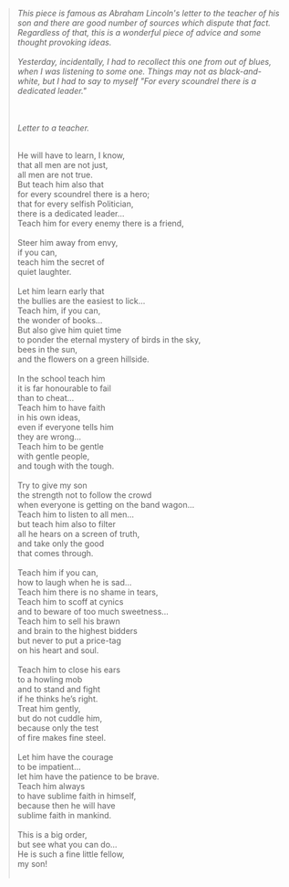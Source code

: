 <html><body><blockquote><p><em>This piece is famous as Abraham Lincoln's letter to the teacher of his son and there are good number of sources which dispute that fact. Regardless of that, this is a wonderful piece of advice and some thought provoking ideas.</em><br><br><em>Yesterday, incidentally, I had to recollect this one from out of blues, when I was listening to some one. Things may not as black-and-white, but I had to say to myself "For every scoundrel there is a dedicated leader."</em></p><p><br><br><em>Letter to a teacher.</em></p><p><br>He will have to learn, I know,<br>that all men are not just,<br>all men are not true.<br>But teach him also that<br>for every scoundrel there is a hero;<br>that for every selfish Politician,<br>there is a dedicated leader…<br>Teach him for every enemy there is a friend,<br><br>Steer him away from envy,<br>if you can,<br>teach him the secret of<br>quiet laughter.<br><br>Let him learn early that<br>the bullies are the easiest to lick…<br>Teach him, if you can,<br>the wonder of books…<br>But also give him quiet time<br>to ponder the eternal mystery of birds in the sky,<br>bees in the sun,<br>and the flowers on a green hillside.<br><br>In the school teach him<br>it is far honourable to fail<br>than to cheat…<br>Teach him to have faith<br>in his own ideas,<br>even if everyone tells him<br>they are wrong…<br>Teach him to be gentle<br>with gentle people,<br>and tough with the tough.<br><br>Try to give my son<br>the strength not to follow the crowd<br>when everyone is getting on the band wagon…<br>Teach him to listen to all men…<br>but teach him also to filter<br>all he hears on a screen of truth,<br>and take only the good<br>that comes through.<br><br>Teach him if you can,<br>how to laugh when he is sad…<br>Teach him there is no shame in tears,<br>Teach him to scoff at cynics<br>and to beware of too much sweetness…<br>Teach him to sell his brawn<br>and brain to the highest bidders<br>but never to put a price-tag<br>on his heart and soul.<br><br>Teach him to close his ears<br>to a howling mob<br>and to stand and fight<br>if he thinks he’s right.<br>Treat him gently,<br>but do not cuddle him,<br>because only the test<br>of fire makes fine steel.<br><br>Let him have the courage<br>to be impatient…<br>let him have the patience to be brave.<br>Teach him always<br>to have sublime faith in himself,<br>because then he will have<br>sublime faith in mankind.<br><br>This is a big order,<br>but see what you can do…<br>He is such a fine little fellow,<br>my son!<br><br></p></blockquote></body></html>